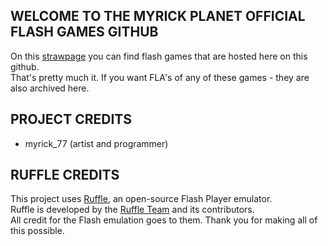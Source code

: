 ## WELCOME TO THE MYRICK PLANET OFFICIAL FLASH GAMES GITHUB
On this [strawpage](https://myrick.straw.page/) you can find flash games that are hosted here on this github.\
That's pretty much it. If you want FLA's of any of these games - they are also archived here.
## PROJECT CREDITS
- myrick_77 (artist and programmer)
## RUFFLE CREDITS
This project uses [Ruffle](https://ruffle.rs/), an open-source Flash Player emulator.  
Ruffle is developed by the [Ruffle Team](https://github.com/ruffle-rs/ruffle) and its contributors.  
All credit for the Flash emulation goes to them. Thank you for making all of this possible.
